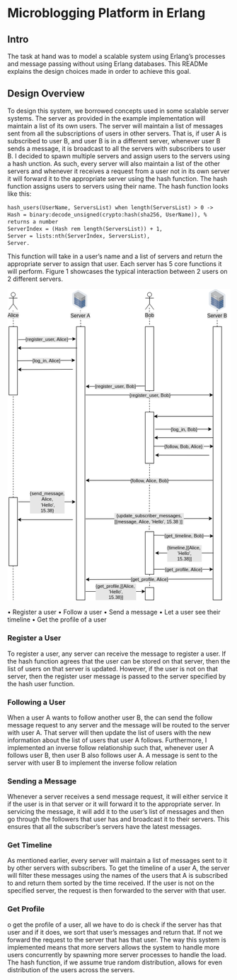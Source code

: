 # Microblogging Platform in Erlang

## Intro 
The task at hand was to model a scalable system using Erlang’s processes and message passing without using Erlang databases. This READMe explains the design  choices made in order to achieve this goal.

## Design Overview

To design this system, we borrowed concepts used in some scalable server systems. The server as provided in the example implementation will maintain a list of its own users. The server will maintain a list of messages sent from all the subscriptions of users in other servers. That is, if user A is subscribed to user B, and user B is in a different server, whenever user B sends a message, it is broadcast to all the servers with subscribers to user B. I decided to spawn multiple servers and assign users to the servers using a hash  unction. As such, every server will also maintain a list of the other servers and whenever it receives a request from a user not in its own server it will  forward it to the appropriate server using the hash function. The hash function assigns users to servers using their name. The hash function looks like this:

```
hash_users(UserName, ServersList) when length(ServersList) > 0 ->
Hash = binary:decode_unsigned(crypto:hash(sha256, UserName)), % returns a number
ServerIndex = (Hash rem length(ServersList)) + 1,
Server = lists:nth(ServerIndex, ServersList),
Server.

```

This function will take in a user’s name and a list of servers and return the appropriate server to assign that user. Each server has 5 core functions it will perform. Figure 1 showcases the typical interaction between 2 users on 2 different servers.

![User Interaction](system_desing.png)

• Register a user
• Follow a user
• Send a message
• Let a user see their timeline
• Get the profile of a user

### Register a User
To register a user, any server can receive the message to register a user. If the hash function agrees that the user can be stored on that server, then the list of users on that server is updated.
However, if the user is not on that server, then the register user message is passed to the server specified by the hash user function.

### Following a User
When a user A wants to follow another user B, the can send the follow message request to any server and the message will be routed to the server with user A. That server will then update the
list of users with the new information about the list of users that user A follows. Furthermore, I implemented an inverse follow relationship such that, whenever user A follows user B, then user
B also follows user A. A message is sent to the server with user B to implement the inverse follow relation

### Sending a Message
Whenever a server receives a send message request, it will either service it if the user is in that server or it will forward it to the appropriate server. In servicing the message, it will add it to the user’s list of messages and then go through the followers that user has and broadcast it to their servers. This ensures that all the subscriber’s servers have the latest messages.

### Get Timeline
As mentioned earlier, every server will maintain a list of messages sent to it by other servers with subscribers. To get the timeline of a user A, the server will filter these messages using the
names of the users that A is subscribed to and return them sorted by the time received. If the user is not on the specified server, the request is then forwarded to the server with that user.

### Get Profile
o get the profile of a user, all we have to do is check if the server has that user and if it does, we sort that user’s messages and return that. If not we forward the request to the server that has that user. The way this system is implemented means that more servers allows the system to handle more users concurrently by spawning more server processes to handle the load. The hash function, if we assume true random distribution, allows for even distribution of the users across the servers.

